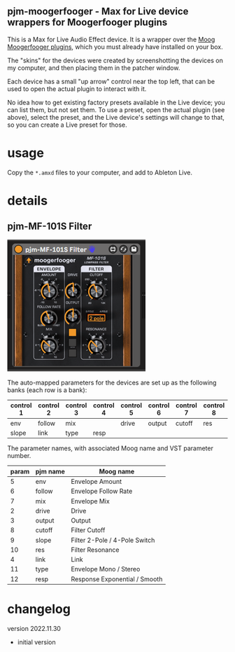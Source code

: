 pjm-moogerfooger - Max for Live device wrappers for Moogerfooger plugins
--------------------------------------------------------------------------------

This is a Max for Live Audio Effect device. It is a wrapper over the [Moog
Moogerfooger plugins], which you must already have installed on your box.

The "skins" for the devices were created by screenshotting the devices on
my computer, and then placing them in the patcher window.  

Each device has a small "up arrow" control near the top left, that can
be used to open the actual plugin to interact with it.

No idea how to get existing factory presets available in the Live device;
you can list them, but not set them.  To use a preset, open the actual
plugin (see above), select the preset, and the Live device's settings
will change to that, so you can create a Live preset for those.

[Moog Moogerfooger plugins]: https://www.moogmusic.com/products/moogerfooger-effects-plug-ins


usage
================================================================================

Copy the `*.amxd` files to your computer, and add to Ableton Live.

details
================================================================================

pjm-MF-101S Filter
--------------------------------------------------------------------------------

![pjm-MF-101S Ableton device](./images/pjm-MF-101S.png)

The auto-mapped parameters for the devices are set up as the following banks
(each row is a bank):

| control 1   | control 2     | control 3    | control 4   | control 5     | control 6   | control 7     | control 8  |   
|-------------|---------------|--------------|-------------|---------------|-------------|---------------|-------------
| env         | follow        | mix          |             | drive         | output      | cutoff        | res        |
| slope       | link          | type         | resp        |               |             |               |            |

The parameter names, with associated Moog name and VST parameter number.

| param  | pjm name | Moog name |
| ------ | -------- | --------- |
|    5   | env      | Envelope Amount |
|    6   | follow   | Envelope Follow Rate |
|    7   | mix      | Envelope Mix |
|    2   | drive    | Drive |
|    3   | output   | Output |
|    8   | cutoff   | Filter Cutoff |
|    9   | slope    | Filter 2-Pole / 4-Pole Switch |
|   10   | res      | Filter Resonance |
|    4   | link     | Link |
|   11   | type     | Envelope Mono / Stereo |
|   12   | resp     | Response Exponential / Smooth |



changelog
================================================================================

version 2022.11.30

- initial version